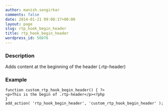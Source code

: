 ```yaml
---
author: manish.songirkar
comments: false
date: 2014-01-21 09:08:17+00:00
layout: page
slug: rtp_hook_begin_header
title: rtp_hook_begin_header
wordpress_id: 56076
---
```


### Description


Adds content at the beginning of the header (.rtp-header)


### Example



    
    function custom_rtp_hook_begin_header() { ?>
    <p>This is the begin of .rtp-header</p><?php
    }
    add_action( 'rtp_hook_begin_header', 'custom_rtp_hook_begin_header' );
